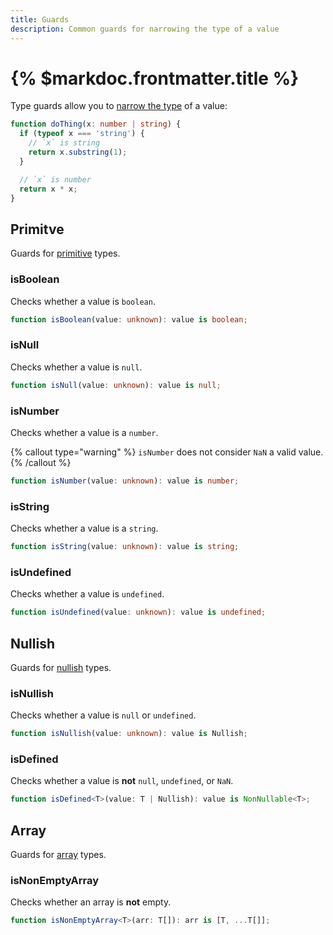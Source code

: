 ```yaml
---
title: Guards
description: Common guards for narrowing the type of a value
---
```


# {% $markdoc.frontmatter.title %}

Type guards allow you to [narrow the type](https://www.typescriptlang.org/docs/handbook/2/narrowing.html) of a value:

```ts
function doThing(x: number | string) {
  if (typeof x === 'string') {
    // `x` is string
    return x.substring(1);
  }

  // `x` is number
  return x * x;
}
```

## Primitve

Guards for [primitive](https://developer.mozilla.org/en-US/docs/Glossary/Primitive) types.

### isBoolean

Checks whether a value is `boolean`.

```ts
function isBoolean(value: unknown): value is boolean;
```

### isNull

Checks whether a value is `null`.

```ts
function isNull(value: unknown): value is null;
```

### isNumber

Checks whether a value is a `number`.

{% callout type="warning" %}
`isNumber` does not consider `NaN` a valid value.
{% /callout %}

```ts
function isNumber(value: unknown): value is number;
```

### isString

Checks whether a value is a `string`.

```ts
function isString(value: unknown): value is string;
```

### isUndefined

Checks whether a value is `undefined`.

```ts
function isUndefined(value: unknown): value is undefined;
```

## Nullish

Guards for [nullish](https://developer.mozilla.org/en-US/docs/Glossary/Nullish) types.

### isNullish

Checks whether a value is `null` or `undefined`.

```ts
function isNullish(value: unknown): value is Nullish;
```

### isDefined

Checks whether a value is **not** `null`, `undefined`, or `NaN`.

```ts
function isDefined<T>(value: T | Nullish): value is NonNullable<T>;
```

## Array

Guards for [array](https://developer.mozilla.org/en-US/docs/Web/JavaScript/Reference/Global_Objects/Array) types.

### isNonEmptyArray

Checks whether an array is **not** empty.

```ts
function isNonEmptyArray<T>(arr: T[]): arr is [T, ...T[]];
```
